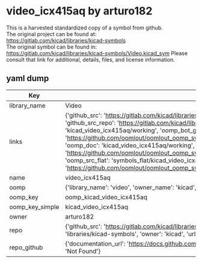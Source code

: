# video_icx415aq by arturo182  
This is a harvested standardized copy of a symbol from github.  
The original project can be found at:  
https://gitlab.com/kicad/libraries/kicad-symbols  
The original symbol can be found in:
https://gitlab.com/kicad/libraries/kicad-symbols/Video.kicad_sym
Please consult that link for additional, details, files, and license information.  
## yaml dump  
| Key | Value |  
| --- | --- |  
| library_name | Video |  
| links | {'github_src': 'https://gitlab.com/kicad/libraries/kicad-symbols/Video.kicad_sym', 'github_src_repo': 'https://gitlab.com/kicad/libraries/kicad-symbols', 'oomp_bot': 'kicad_video_icx415aq/working', 'oomp_bot_github': 'https://github.com/oomlout/oomlout_oomp_symbol_bot/tree/main/kicad_video_icx415aq/working', 'oomp_doc': 'kicad_video_icx415aq/working', 'oomp_doc_github': 'https://github.com/oomlout/oomlout_oomp_symbol_doc/tree/main/kicad_video_icx415aq/working', 'oomp_src_flat': 'symbols_flat/kicad_video_icx415aq/working', 'oomp_src_flat_github': 'https://github.com/oomlout/oomlout_oomp_symbol_src/tree/main/kicad_video_icx415aq/working'} |  
| name | video_icx415aq |  
| oomp | {'library_name': 'video', 'owner_name': 'kicad', 'symbol_name': 'video_icx415aq'} |  
| oomp_key | oomp_kicad_video_icx415aq |  
| oomp_key_simple | kicad_video_icx415aq |  
| owner | arturo182 |  
| repo | {'github_src': 'https://gitlab.com/kicad/libraries/kicad-symbols/Video.kicad_sym', 'name': 'libraries/kicad-symbols', 'owner': 'kicad', 'url': 'https://gitlab.com/kicad/libraries/kicad-symbols'} |  
| repo_github | {'documentation_url': 'https://docs.github.com/rest/repos/repos#get-a-repository', 'message': 'Not Found'} |  

